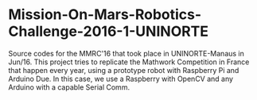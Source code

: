 # Mission-On-Mars-Robotics-Challenge-2016-1-UNINORTE
Source codes for the MMRC'16 that took place in UNINORTE-Manaus in Jun/16. This project tries to replicate the Mathwork Competition in France that happen every year, using a prototype robot with Raspberry Pi and Arduino Due. In this case, we use a Raspberry with OpenCV and any Arduino with a capable Serial Comm.
